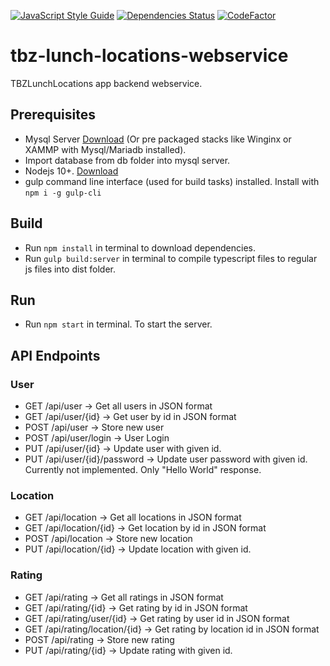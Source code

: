 [![JavaScript Style Guide](https://img.shields.io/badge/code_style-standard-brightgreen.svg)](https://standardjs.com)
[![Dependencies Status](https://david-dm.org/danielHpeters/tbz-lunch-locations-webservice.svg)](https://david-dm.org/danielHpeters/tbz-lunch-locations-webservice.svg)
[![CodeFactor](https://www.codefactor.io/repository/github/danielhpeters/tbz-lunch-locations-webservice/badge)](https://www.codefactor.io/repository/github/danielhpeters/tbz-lunch-locations-webservice)
# tbz-lunch-locations-webservice
TBZLunchLocations app backend webservice.

## Prerequisites
- Mysql Server [Download](https://www.mysql.com/en/) (Or pre packaged stacks like Winginx or XAMMP with Mysql/Mariadb installed).
- Import database from db folder into mysql server.
- Nodejs 10+. [Download](https://nodejs.org/en/)
- gulp command line interface (used for build tasks) installed. Install with `npm i -g gulp-cli`

## Build
- Run `npm install` in terminal to download dependencies.
- Run `gulp build:server` in terminal to compile typescript files to regular js files into dist folder.

## Run
- Run `npm start` in terminal. To start the server.

## API Endpoints

### User
- GET /api/user -> Get all users in JSON format
- GET /api/user/{id} -> Get user by id in JSON format
- POST /api/user -> Store new user
- POST /api/user/login -> User Login
- PUT /api/user/{id} -> Update user with given id.
- PUT /api/user/{id}/password -> Update user password with given id. Currently not implemented. Only "Hello World" response.

### Location
- GET /api/location -> Get all locations in JSON format
- GET /api/location/{id} -> Get location by id in JSON format
- POST /api/location -> Store new location
- PUT /api/location/{id} -> Update location with given id.

### Rating
- GET /api/rating -> Get all ratings in JSON format
- GET /api/rating/{id} -> Get rating by id in JSON format
- GET /api/rating/user/{id} -> Get rating by user id in JSON format
- GET /api/rating/location/{id} -> Get rating by location id in JSON format
- POST /api/rating -> Store new rating
- PUT /api/rating/{id} -> Update rating with given id.
